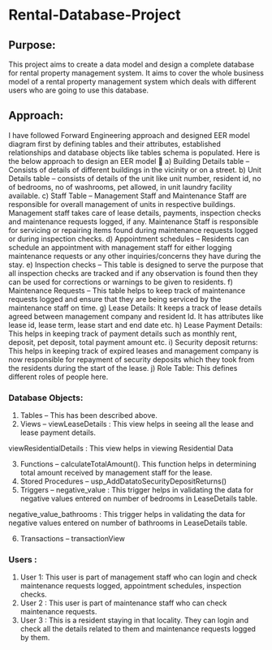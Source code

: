 # Rental-Database-Project

## Purpose: 
This project aims to create a data model and design a complete database for rental property management system. It aims to cover the whole business model of a rental property management system which deals with different users who are going to use this database.

## Approach: 
I have followed Forward Engineering approach and designed EER model diagram first by defining tables and their attributes, established relationships and database objects like tables schema is populated. 
Here is the below approach to design an EER model 
a)	Building Details table – Consists of details of different buildings in the vicinity or on a street. 
b)	Unit Details table – consists of details of the unit like unit number, resident id, no of bedrooms, no of washrooms, pet allowed, in unit laundry facility available.
c)	Staff Table – Management Staff and Maintenance Staff are responsible for overall management of units in respective buildings. Management staff takes care of lease details, payments, inspection checks and maintenance requests logged, if any. Maintenance Staff is responsible for servicing or repairing items found during maintenance requests logged or during inspection checks.
d)	Appointment schedules – Residents can schedule an appointment with management staff for either logging maintenance requests or any other inquiries/concerns they have during the stay.
e)	Inspection checks – This table is designed to serve the purpose that all inspection checks are tracked and if any observation is found then they can be used for corrections or warnings to be given to residents.
f)	Maintenance Requests – This table helps to keep track of maintenance requests logged and ensure that they are being serviced by the maintenance staff on time.
g)	Lease Details: It keeps a track of lease details agreed between management company and resident Id. It has attributes like lease id, lease term, lease start and end date etc. 
h)	Lease Payment Details:  This helps in keeping track of payment details such as monthly rent, deposit, pet deposit, total payment amount etc. 
i)	Security deposit returns: This helps in keeping track of expired leases and management company is now responsible for repayment of security deposits which they took from the residents during the start of the lease. 
j)	Role Table: This defines different roles of people here. 

### Database Objects: 

1)	Tables – This has been described above. 
2)	Views – 
viewLeaseDetails : This view helps in seeing all the lease and lease payment details.

viewResidentialDetails : This view helps in viewing Residential Data

3)	Functions – calculateTotalAmount(). This function helps in determining total amount received by management staff for the lease.
4)	Stored Procedures – usp_AddDatatoSecurityDepositReturns()
5)	Triggers – 
negative_value : This trigger helps in validating the data for negative values entered on number of bedrooms in LeaseDetails table. 

negative_value_bathrooms : This trigger helps in validating the data for negative values entered on number of bathrooms in LeaseDetails table. 

6)	Transactions – transactionView

### Users :
1)	User 1: This user is part of management staff who can login and check maintenance requests logged, appointment schedules, inspection checks. 
2)	User 2 : This user is part of maintenance staff who can check maintenance requests.
3)	User 3 : This is a resident staying in that locality. They can login and check all the details related to them and maintenance requests logged by them. 
